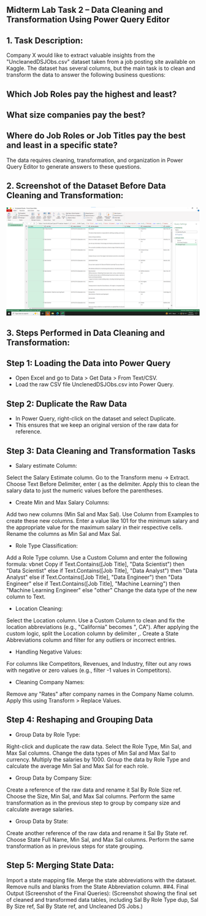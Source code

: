 ## Midterm Lab Task 2 – Data Cleaning and Transformation Using Power Query Editor
## 1. Task Description:
Company X would like to extract valuable insights from the "UncleanedDSJObs.csv" dataset taken from a job posting site available on Kaggle. The dataset has several columns, but the main task is to clean and transform the data to answer the following business questions:

## Which Job Roles pay the highest and least?
## What size companies pay the best?
## Where do Job Roles or Job Titles pay the best and least in a specific state?
The data requires cleaning, transformation, and organization in Power Query Editor to generate answers to these questions.

## 2. Screenshot of the Dataset Before Data Cleaning and Transformation:
![before](image/before.png)
## 3. Steps Performed in Data Cleaning and Transformation:
## Step 1: Loading the Data into Power Query
- Open Excel and go to Data > Get Data > From Text/CSV.
- Load the raw CSV file UnclenedDSJObs.csv into Power Query.
## Step 2: Duplicate the Raw Data
- In Power Query, right-click on the dataset and select Duplicate.
-   This ensures that we keep an original version of the raw data for reference.
## Step 3: Data Cleaning and Transformation Tasks
-   Salary estimate Column:

Select the Salary Estimate column.
Go to the Transform menu -> Extract.
Choose Text Before Delimiter, enter ( as the delimiter.
Apply this to clean the salary data to just the numeric values before the parentheses.
- Create Min and Max Salary Columns:

Add two new columns (Min Sal and Max Sal).
Use Column from Examples to create these new columns.
Enter a value like 101 for the minimum salary and the appropriate value for the maximum salary in their respective cells.
Rename the columns as Min Sal and Max Sal.
- Role Type Classification:

Add a Role Type column.
Use a Custom Column and enter the following formula:
vbnet
Copy
if Text.Contains([Job Title], "Data Scientist") then "Data Scientist"
else if Text.Contains([Job Title], "Data Analyst") then "Data Analyst"
else if Text.Contains([Job Title], "Data Engineer") then "Data Engineer"
else if Text.Contains([Job Title], "Machine Learning") then "Machine Learning Engineer"
else "other"
Change the data type of the new column to Text.
- Location Cleaning:

Select the Location column.
Use a Custom Column to clean and fix the location abbreviations (e.g., "California" becomes ", CA").
After applying the custom logic, split the Location column by delimiter ,.
Create a State Abbreviations column and filter for any outliers or incorrect entries.
- Handling Negative Values:

For columns like Competitors, Revenues, and Industry, filter out any rows with negative or zero values (e.g., filter -1 values in Competitors).
- Cleaning Company Names:

Remove any "Rates" after company names in the Company Name column.
Apply this using Transform > Replace Values.
## Step 4: Reshaping and Grouping Data
- Group Data by Role Type:

Right-click and duplicate the raw data.
Select the Role Type, Min Sal, and Max Sal columns.
Change the data types of Min Sal and Max Sal to currency.
Multiply the salaries by 1000.
Group the data by Role Type and calculate the average Min Sal and Max Sal for each role.
- Group Data by Company Size:

Create a reference of the raw data and rename it Sal By Role Size ref.
Choose the Size, Min Sal, and Max Sal columns.
Perform the same transformation as in the previous step to group by company size and calculate average salaries.
- Group Data by State:

Create another reference of the raw data and rename it Sal By State ref.
Choose State Full Name, Min Sal, and Max Sal columns.
Perform the same transformation as in previous steps for state grouping.
## Step 5: Merging State Data:
Import a state mapping file.
Merge the state abbreviations with the dataset.
Remove nulls and blanks from the State Abbreviation column.
##4. Final Output (Screenshot of the Final Queries):
(Screenshot showing the final set of cleaned and transformed data tables, including Sal By Role Type dup, Sal By Size ref, Sal By State ref, and Uncleaned DS Jobs.)
